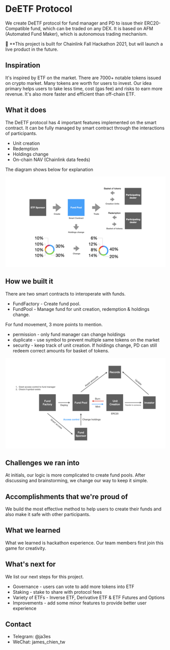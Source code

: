 # DeETF Protocol

We create DeETF protocol for fund manager and PD to issue their ERC20-Compatible fund, which can be traded on any DEX. It is based on AFM (Automated Fund Maker), which is autonomous trading mechanism.

:mage: **This project is built for Chainlink Fall Hackathon 2021, but will launch a live product in the future.

## Inspiration

It's inspired by ETF on the market. There are 7000+ notable tokens issued on crypto market. Many tokens are worth for users to invest. Our idea primary helps users to take less time, cost (gas fee) and risks to earn more revenue. It's also more faster and efficient than off-chain ETF.

## What it does

The DeETF protocol has 4 important features implemented on the smart contract. It can be fully managed by smart contract through the interactions of participants.

* Unit creation
* Redemption
* Holdings change
* On-chain NAV (Chainlink data feeds)

The diagram shows below for explanation

<img src="etf.jpeg" alt="What it does">

## How we built it

There are two smart contracts to interoperate with funds.

* FundFactory - Create fund pool.
* FundPool - Manage fund for unit creation, redemption & holdings change.

For fund movement, 3 more points to mention.

* permission - only fund manager can change holdings
* duplicate - use symbol to prevent multiple same tokens on the market
* security - keep track of unit creation. If holdings change, PD can still redeem correct amounts for basket of tokens.

<img src="etf-works.jpeg" alt="How we built it">

## Challenges we ran into

At initials, our logic is more complicated to create fund pools. After discussing and brainstorming, we change our way to keep it simple.

## Accomplishments that we're proud of

We build the most effective method to help users to create their funds and also make it safe with other participants.

## What we learned

What we learned is hackathon experience. Our team members first join this game for creativity.

## What's next for

We list our next steps for this project.

* Governance - users can vote to add more tokens into ETF
* Staking - stake to share with protocol fees
* Variety of ETFs - Inverse ETF, Derivative ETF & ETF Futures and Options
* Improvements - add some minor features to provide better user experience

## Contact

* Telegram: @ja3es
* WeChat: james_chien_tw
